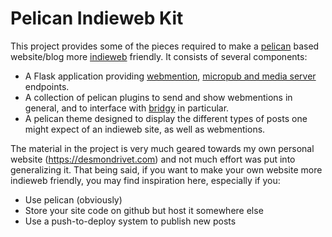 # Pelican Indieweb Kit

This project provides some of the pieces required to make a [pelican][1] based website/blog more [indieweb][2] friendly.  It consists of several components:

* A Flask application providing [webmention][3], [micropub and media server][4] endpoints.
* A collection of pelican plugins to send and show webmentions in general, and to interface with [bridgy][5] in particular.
* A pelican theme designed to display the different types of posts one might expect of an indieweb site, as well as webmentions.

The material in the project is very much geared towards my own personal website (https://desmondrivet.com) and not much effort was put into generalizing it.  That being said, if you want to make your own website more indieweb friendly, you may find inspiration here, especially if you:

* Use pelican (obviously)
* Store your site code on github but host it somewhere else
* Use a push-to-deploy system to publish new posts

[1]: https://blog.getpelican.com/
[2]: https://indieweb.org/
[3]: https://www.w3.org/TR/webmention/
[4]: https://www.w3.org/TR/micropub/
[5]: https://brid.gy/
